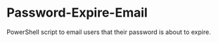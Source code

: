 Password-Expire-Email
=====================

PowerShell script to email users that their password is about to expire.
